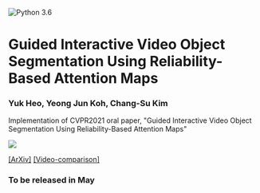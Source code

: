 ![Python 3.6](https://img.shields.io/badge/python-3.6-green.svg)
# Guided Interactive Video Object Segmentation Using Reliability-Based Attention Maps
### Yuk Heo, Yeong Jun Koh, Chang-Su Kim

<!--
[[Project page]](http://mcl.korea.ac.kr/yukheo_eccv2020/)
-->

Implementation of CVPR2021 oral paper, "Guided Interactive Video Object Segmentation Using Reliability-Based Attention Maps"

[![](http://img.youtube.com/vi/J_Gc0N3aXXo/0.jpg)](http://www.youtube.com/watch?v=J_Gc0N3aXXo "")

[[ArXiv]](https://arxiv.org/abs/2007.08139)
[[Video-comparison]](https://www.youtube.com/watch?v=-kcqDb96Y0Q&t=54s&ab_channel=YukHeo)

### To be released in May
